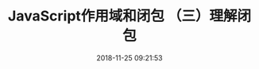 ---
title: JavaScript作用域和闭包 （三）理解闭包
date: 2018-11-25 09:21:53
tags: [JavaScript]
categories: [JavaScript]
description: 理解JavaScript中的理解闭包
---